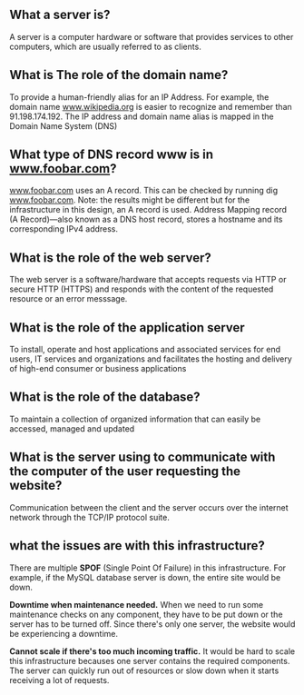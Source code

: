 ## What a server is?
A server is a computer hardware or software that provides services to other computers, which are usually referred to as clients.

## What is The role of the domain name?
To provide a human-friendly alias for an IP Address. For example, the domain name www.wikipedia.org is easier to recognize and remember than 91.198.174.192. The IP address and domain name alias is mapped in the Domain Name System (DNS)
## What type of DNS record www is in www.foobar.com?
www.foobar.com uses an A record. This can be checked by running dig www.foobar.com.
Note: the results might be different but for the infrastructure in this design, an A record is used.
Address Mapping record (A Record)—also known as a DNS host record, stores a hostname and its corresponding IPv4 address.
## What is the role of the web server?
The web server is a software/hardware that accepts requests via HTTP or secure HTTP (HTTPS) and responds with the content of the requested resource or an error messsage.
## What is the role of the application server
To install, operate and host applications and associated services for end users, IT services and organizations and facilitates the hosting and delivery of high-end consumer or business applications
## What is the role of the database?
To maintain a collection of organized information that can easily be accessed, managed and updated
## What is the server using to communicate with the computer of the user requesting the website?
Communication between the client and the server occurs over the internet network through the TCP/IP protocol suite.

## what the issues are with this infrastructure?
There are multiple **SPOF** (Single Point Of Failure) in this infrastructure.
For example, if the MySQL database server is down, the entire site would be down.

**Downtime when maintenance needed.**
When we need to run some maintenance checks on any component, they have to be put down or the server has to be turned off. Since there's only one server, the website would be experiencing a downtime.

**Cannot scale if there's too much incoming traffic.**
It would be hard to scale this infrastructure becauses one server contains the required components. The server can quickly run out of resources or slow down when it starts receiving a lot of requests.
